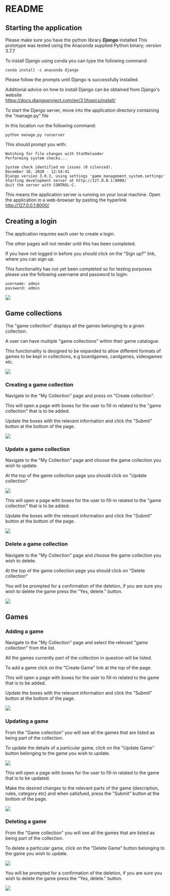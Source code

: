 # README

## Starting the application

Please make sure you have the python library ***Django*** installed
This prototype was tested using the Anaconda supplied Python binary; version 3.7.7

To install Django using conda you can type the following command:

```
conda install -c anaconda django
```

Please follow the prompts until Django is successfully installed.

Additional advice on how to install Django can be obtained from Django's website \
https://docs.djangoproject.com/en/3.1/topics/install/

To start the Django server, move into the application directory containing the "manage.py" file

In this location run the following command:

```
python manage.py runserver
```

This should prompt you with:

```
Watching for file changes with StatReloader
Performing system checks...

System check identified no issues (0 silenced).
December 10, 2020 - 12:54:41
Django version 3.0.3, using settings 'game_management_system.settings'
Starting development server at http://127.0.0.1:8000/
Quit the server with CONTROL-C.
```

This means the application server is running on your local machine.
Open the application in a web-browser by pasting the hyperlink http://127.0.0.1:8000/

## Creating a login

The application requires each user to create a login. 

The other pages will not render until this has been completed.

If you have not logged in before you should click on the "Sign up?" link, where you can sign up.

This functionality has not yet been completed so for testing purposes please use the following username and password
to login:

```
username: admin
password: admin
```

![](./images/9.png)

## Game collections

The "game collection" displays all the games belonging to a given collection.

A user can have multiple "game collections" within their game catalogue.

This functionality is designed to be expanded to allow different formats of games to be kept in collections, e.g boardgames, cardgames, videogames etc.

![](./images/1.png)

### Creating a game collection

Navigate to the "My Collection" page and press on "Create collection".

This will open a page with boxes for the user to fill-in related to the "game collection" that is to be added.

Update the boxes with the relevant information and click the "Submit" button at the bottom of the page.

![](./images/2.png)

### Update a game collection

Navigate to the "My Collection" page and choose the game collection you wish to update.

At the top of the game collection page you should click on "Update collection"

![](./images/3.png)

This will open a page with boxes for the user to fill-in related to the "game collection" that is to be added.

Update the boxes with the relevant information and click the "Submit" button at the bottom of the page.

![](./images/4.png)

### Delete a game collection

Navigate to the "My Collection" page and choose the game collection you wish to delete.

At the top of the game collection page you should click on "Delete collection"

You will be prompted for a confirmation of the deletion, if you are sure you wish to delete the game press the "Yes, delete." button.

![](./images/5.png)

## Games

### Adding a game

Navigate to the "My Collection" page and select the relevant "game collection" from the list.

All the games currently part of the collection in question will be listed.

To add a game click on the "Create Game" link at the top of the page.

This will open a page with boxes for the user to fill-in related to the game that is to be added.

Update the boxes with the relevant information and click the "Submit" button at the bottom of the page.

![](./images/6.png)

### Updating a game 

From the "Game collection" you will see all the games that are listed as being part of the collection.

To update the details of a particular game, click on the "Update Game" button  belonging to the game you wish to update.

![](./images/7.png)

This will open a page with boxes for the user to fill-in related to the game that is to be updated.

Make the desired changes to the relevant parts of the game (description, rules, category etc) and when satisfued, press the "Submit" button at the bottom of the page.

![](./images/6.png)

### Deleting a game

From the "Game collection" you will see all the games that are listed as being part of the collection.

To delete a particular game, click on the "Delete Game" button belonging to the game you wish to update.

![](./images/7.png)

You will be prompted for a confirmation of the deletion, if you are sure you wish to delete the game press the "Yes, delete." button.

![](./images/8.png)
